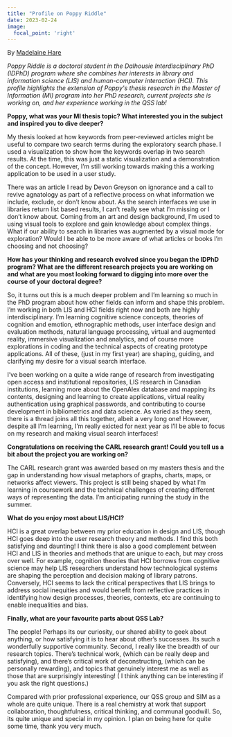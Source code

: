 ```yaml
---
title: "Profile on Poppy Riddle"
date: 2023-02-24
image:
  focal_point: 'right'
---
```

By [Madelaine Hare](https://www.qsslab.ca/author/madelaine-hare/)

*Poppy Riddle is a doctoral student in the Dalhousie Interdisciplinary PhD (IDPhD) program where she combines her interests in library and information science (LIS) and human-computer interaction (HCI). This profile highlights the extension of Poppy's thesis research in the Master of Information (MI) program into her PhD research, current projects she is working on, and her experience working in the QSS lab!*

**Poppy, what was your MI thesis topic? What interested you in the subject and inspired you to dive deeper?**

My thesis looked at how keywords from peer-reviewed articles might be useful to compare two search terms during the exploratory search phase. I used a visualization to show how the keywords overlap in two search results. At the time, this was just a static visualization and a demonstration of the concept. However, I’m still working towards making this a working application to be used in a user study.

There was an article I read by Devon Greyson on ignorance and a call to revive agnatology as part of a reflective process on what information we include, exclude, or don’t know about. As the search interfaces we use in libraries return list based results, I can’t really see what I’m missing or I don’t know about. Coming from an art and design background, I’m used to using visual tools to explore and gain knowledge about complex things. What if our ability to search in libraries was augmented by a visual mode for exploration? Would I be able to be more aware of what articles or books I’m choosing and not choosing?

**How has your thinking and research evolved since you began the IDPhD program? What are the different research projects you are working on and what are you most looking forward to digging into more over the course of your doctoral degree?**

So, it turns out this is a much deeper problem and I’m learning so much in the PhD program about how other fields can inform and shape this problem. I’m working in both LIS and HCI fields right now and both are highly interdisciplinary. I’m learning cognitive science concepts, theories of cognition and emotion, ethnographic methods, user interface design and evaluation methods, natural language processing, virtual and augmented reality, immersive visualization and analytics, and of course more explorations in coding and the technical aspects of creating prototype applications. All of these, (just in my first year) are shaping, guiding, and clarifying my desire for a visual search interface.

I’ve been working on a quite a wide range of research from investigating open access and institutional repositories, LIS research in Canadian institutions, learning more about the OpenAlex database and mapping its contents, designing and learning to create applications, virtual reality authentication using graphical passwords, and contributing to course development in bibliometrics and data science. As varied as they seem, there is a thread joins all this together, albeit a very long one! However, despite all I’m learning, I’m really exicted for next year as I’ll be able to focus on my research and making visual search interfaces!

**Congratulations on receiving the CARL research grant! Could you tell us a bit about the project you are working on?**

The CARL research grant was awarded based on my masters thesis and the gap in understanding how visual metaphors of graphs, charts, maps, or networks affect viewers. This project is still being shaped by what I’m learning in coursework and the technical challenges of creating different ways of representing the data. I’m anticipating running the study in the summer.

**What do you enjoy most about LIS/HCI?**

HCI is a great overlap between my prior education in design and LIS, though HCI goes deep into the user research theory and methods. I find this both satisfying and daunting! I think there is also a good complement between HCI and LIS in theories and methods that are unique to each, but may cross over well. For example, cognition theories that HCI borrows from cognitive science may help LIS researchers understand how technological systems are shaping the perception and decision making of library patrons. Conversely, HCI seems to lack the critical perspectives that LIS brings to address social inequities and would benefit from reflective practices in identifying how design processes, theories, contexts, etc are continuing to enable inequalities and bias.

**Finally, what are your favourite parts about QSS Lab?**

The people! Perhaps its our curiosity, our shared ability to geek about anything, or how satisfying it is to hear about other’s successes. Its such a wonderfully supportive community. Second, I really like the breadth of our research topics. There’s technical work, (which can be really deep and satisfying), and there’s critical work of deconstructing, (which can be personally rewarding), and topics that genuinely interest me as well as those that are surprisingly interesting! ( I think anything can be interesting if you ask the right questions.)

Compared with prior professional experience, our QSS group and SIM as a whole are quite unique. There is a real chemistry at work that support collaboration, thoughtfulness, critical thinking, and communal goodwill. So, its quite unique and special in my opinion. I plan on being here for quite some time, thank you very much.


<!--more-->
